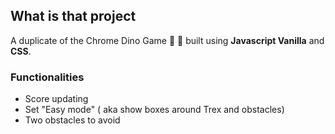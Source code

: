 ## What is that project

A duplicate of the Chrome Dino Game 🌵 🦖 built using **Javascript Vanilla** and **CSS**.

### Functionalities
* Score updating
* Set "Easy mode" ( aka show boxes around Trex and obstacles)
* Two obstacles to avoid
